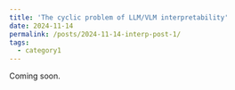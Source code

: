 ```yaml
---
title: 'The cyclic problem of LLM/VLM interpretability'
date: 2024-11-14
permalink: /posts/2024-11-14-interp-post-1/
tags:
  - category1
---
```


Coming soon.